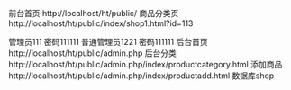前台首页    http://localhost/ht/public/
商品分类页 http://localhost/ht/public/index/shop1.html?id=113

管理员111 密码111111
普通管理员1221 密码111111
后台首页 http://localhost/ht/public/admin.php
后台分类   http://localhost/ht/public/admin.php/index/productcategory.html
添加商品http://localhost/ht/public/admin.php/index/productadd.html
数据库shop

